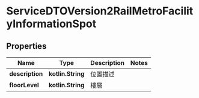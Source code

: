 
# ServiceDTOVersion2RailMetroFacilityInformationSpot

## Properties
Name | Type | Description | Notes
------------ | ------------- | ------------- | -------------
**description** | **kotlin.String** | 位置描述 | 
**floorLevel** | **kotlin.String** | 樓層 | 



